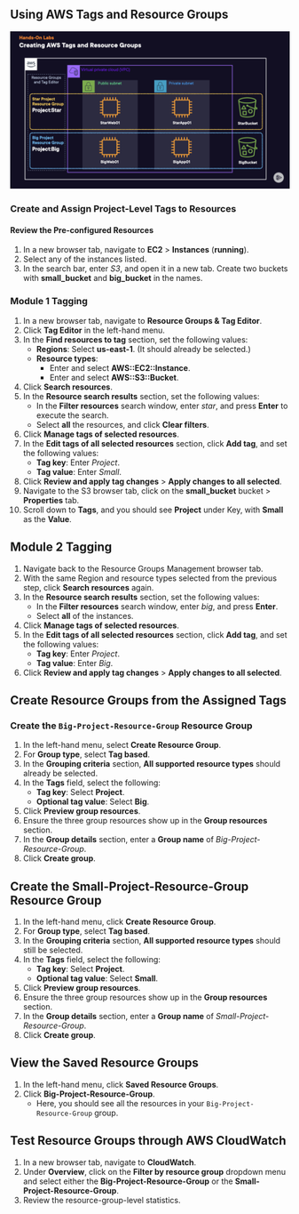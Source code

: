 ## Using AWS Tags and Resource Groups
![image](../images/aws-resource-group.png)

### Create and Assign Project-Level Tags to Resources
#### Review the Pre-configured Resources
1. In a new browser tab, navigate to **EC2** > **Instances** (**running**).
2. Select any of the instances listed.
3. In the search bar, enter _S3_, and open it in a new tab. Create two buckets with **small_bucket** and **big_bucket** in the names.
### Module 1 Tagging
1. In a new browser tab, navigate to **Resource Groups & Tag Editor**.
2. Click **Tag Editor** in the left-hand menu.
3. In the **Find resources to tag** section, set the following values:
    * **Regions**: Select **us-east-1**. (It should already be selected.)
    * **Resource types**:
        * Enter and select **AWS::EC2::Instance**.
        * Enter and select **AWS::S3::Bucket**.
4. Click **Search resources**.
5. In the **Resource search results** section, set the following values:
    * In the **Filter resources** search window, enter _star_, and press **Enter** to execute the search.
    * Select **all** the resources, and click **Clear filters**.
6. Click **Manage tags of selected resources**.
7. In the **Edit tags of all selected resources** section, click **Add tag**, and set the following values:
    * **Tag key**: Enter _Project_.
    * **Tag value**: Enter _Small_.
8. Click **Review and apply tag changes** > **Apply changes to all selected**.
9. Navigate to the S3 browser tab, click on the **small_bucket** bucket > **Properties** tab.
10. Scroll down to **Tags**, and you should see **Project** under Key, with **Small** as the **Value**.
## Module 2 Tagging
1. Navigate back to the Resource Groups Management browser tab.
2. With the same Region and resource types selected from the previous step, click **Search resources** again.
3. In the **Resource search results** section, set the following values:
    * In the **Filter resources** search window, enter _big_, and press **Enter**.
    * Select **all** of the instances.
4. Click **Manage tags of selected resources**.
5. In the **Edit tags of all selected resources** section, click **Add tag**, and set the following values:
    * **Tag key**: Enter _Project_.
    * **Tag value**: Enter _Big_.
6. Click **Review and apply tag changes** > **Apply changes to all selected**.
## Create Resource Groups from the Assigned Tags
### Create the `Big-Project-Resource-Group` Resource Group
1. In the left-hand menu, select **Create Resource Group**.
2. For **Group type**, select **Tag based**.
3. In the **Grouping criteria** section, **All supported resource types** should already be selected.
4. In the **Tags** field, select the following:
    * **Tag key**: Select **Project**.
    * **Optional tag value**: Select **Big**.
5. Click **Preview group resources**.
6. Ensure the three group resources show up in the **Group resources** section.
7. In the **Group details** section, enter a **Group name** of _Big-Project-Resource-Group_.
8. Click **Create group**.
## Create the Small-Project-Resource-Group Resource Group
1. In the left-hand menu, click **Create Resource Group**.
2. For **Group type**, select **Tag based**.
3. In the **Grouping criteria** section, **All supported resource types** should still be selected.
4. In the **Tags** field, select the following:
    * **Tag key**: Select **Project**.
    * **Optional tag value**: Select **Small**.
5. Click **Preview group resources**.
6. Ensure the three group resources show up in the **Group resources** section.
7. In the **Group details** section, enter a **Group name** of _Small-Project-Resource-Group_.
8. Click **Create group**.
## View the Saved Resource Groups
1. In the left-hand menu, click **Saved Resource Groups**.
2. Click **Big-Project-Resource-Group**.
    * Here, you should see all the resources in your `Big-Project-Resource-Group` group.
## Test Resource Groups through AWS CloudWatch
1. In a new browser tab, navigate to **CloudWatch**.
2. Under **Overview**, click on the **Filter by resource group** dropdown menu and select either the **Big-Project-Resource-Group** or the **Small-Project-Resource-Group**.
3. Review the resource-group-level statistics.
